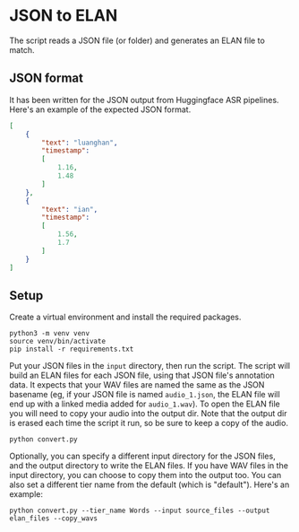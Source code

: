 # JSON to ELAN

The script reads a JSON file (or folder) and generates an ELAN file to match.

## JSON format

It has been written for the JSON output from Huggingface ASR pipelines. Here's an example of the expected JSON format. 

```json
[
    {
        "text": "luanghan",
        "timestamp":
        [
            1.16,
            1.48
        ]
    },
    {
        "text": "ian",
        "timestamp":
        [
            1.56,
            1.7
        ]
    }
]
```

## Setup 

Create a virtual environment and install the required packages.
```
python3 -m venv venv
source venv/bin/activate
pip install -r requirements.txt
```


Put your JSON files in the `input` directory, then run the script. The script will build an ELAN files for each JSON file, using that JSON file's annotation data. It expects that your WAV files are named the same as the JSON basename (eg, if your JSON file is named `audio_1.json`, the ELAN file will end up with a linked media added for `audio_1.wav`). To open the ELAN file you will need to copy your audio into the output dir. Note that the output dir is erased each time the script it run, so be sure to keep a copy of the audio. 
```
python convert.py
```

Optionally, you can specify a different input directory for the JSON files, and the output directory to write the ELAN files. If you have WAV files in the input directory, you can choose to copy them into the output too. You can also set a different tier name from the default (which is "default"). Here's an example:
```
python convert.py --tier_name Words --input source_files --output elan_files --copy_wavs 
```
